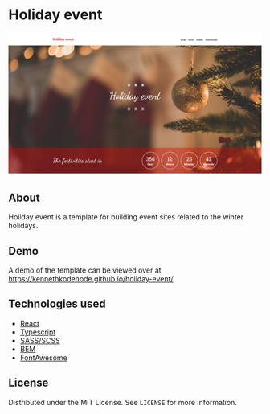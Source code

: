 # Holiday event

![screenshot](screenshot.jpg)

## About
Holiday event is a template for building event sites related to the winter holidays.

## Demo
A demo of the template can be viewed over at https://kennethkodehode.github.io/holiday-event/

## Technologies used
* [React](https://reactjs.org/)
* [Typescript](https://www.typescriptlang.org/)
* [SASS/SCSS](https://sass-lang.com/)
* [BEM](https://getbem.com/)
* [FontAwesome](https://fontawesome.com/)

<!-- LICENSE -->
## License

Distributed under the MIT License. See `LICENSE` for more information.